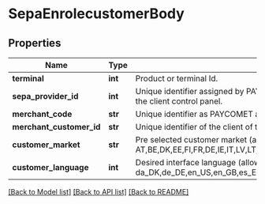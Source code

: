 # SepaEnrolecustomerBody

## Properties
Name | Type | Description | Notes
------------ | ------------- | ------------- | -------------
**terminal** | **int** | Product or terminal Id. | 
**sepa_provider_id** | **int** | Unique identifier assigned by PAYCOMET for the supplier sending SEPA operations. Available on the client control panel. | 
**merchant_code** | **str** | Unique identifier as PAYCOMET account. Available on the client control panel. | 
**merchant_customer_id** | **str** | Unique identifier of the client of the supplier. | 
**customer_market** | **str** | Pre selected customer market (allowed values: AT,BE,DK,EE,FI,FR,DE,IE,IT,LV,LT,NL,NO,PL,PT,ES,SE,GB) | [optional] 
**customer_language** | **int** | Desired interface language (allowed values: da_DK,de_DE,en_US,en_GB,es_ES,fi_FI,fr_FR,it_IT,nl_NL,no_NO,pt_PT,pl_PL,sv_SE,et_EE,lt_LT,lv_LV) | [optional] 

[[Back to Model list]](../README.md#documentation-for-models) [[Back to API list]](../README.md#documentation-for-api-endpoints) [[Back to README]](../README.md)

